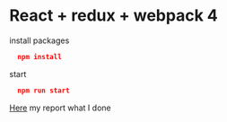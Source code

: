# React + redux + webpack 4

install packages
```json
  npm install
```

start
```json
  npm run start
```



[Here](doc/report) my report what I done 
